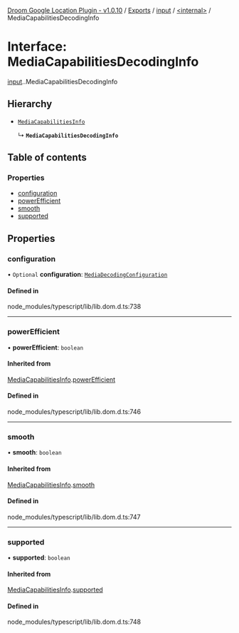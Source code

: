 [Droom Google Location Plugin - v1.0.10](../README.md) / [Exports](../modules.md) / [input](../modules/input.md) / [<internal\>](../modules/input._internal_.md) / MediaCapabilitiesDecodingInfo

# Interface: MediaCapabilitiesDecodingInfo

[input](../modules/input.md).[<internal>](../modules/input._internal_.md).MediaCapabilitiesDecodingInfo

## Hierarchy

- [`MediaCapabilitiesInfo`](input._internal_.MediaCapabilitiesInfo.md)

  ↳ **`MediaCapabilitiesDecodingInfo`**

## Table of contents

### Properties

- [configuration](input._internal_.MediaCapabilitiesDecodingInfo.md#configuration)
- [powerEfficient](input._internal_.MediaCapabilitiesDecodingInfo.md#powerefficient)
- [smooth](input._internal_.MediaCapabilitiesDecodingInfo.md#smooth)
- [supported](input._internal_.MediaCapabilitiesDecodingInfo.md#supported)

## Properties

### configuration

• `Optional` **configuration**: [`MediaDecodingConfiguration`](input._internal_.MediaDecodingConfiguration.md)

#### Defined in

node_modules/typescript/lib/lib.dom.d.ts:738

___

### powerEfficient

• **powerEfficient**: `boolean`

#### Inherited from

[MediaCapabilitiesInfo](input._internal_.MediaCapabilitiesInfo.md).[powerEfficient](input._internal_.MediaCapabilitiesInfo.md#powerefficient)

#### Defined in

node_modules/typescript/lib/lib.dom.d.ts:746

___

### smooth

• **smooth**: `boolean`

#### Inherited from

[MediaCapabilitiesInfo](input._internal_.MediaCapabilitiesInfo.md).[smooth](input._internal_.MediaCapabilitiesInfo.md#smooth)

#### Defined in

node_modules/typescript/lib/lib.dom.d.ts:747

___

### supported

• **supported**: `boolean`

#### Inherited from

[MediaCapabilitiesInfo](input._internal_.MediaCapabilitiesInfo.md).[supported](input._internal_.MediaCapabilitiesInfo.md#supported)

#### Defined in

node_modules/typescript/lib/lib.dom.d.ts:748

